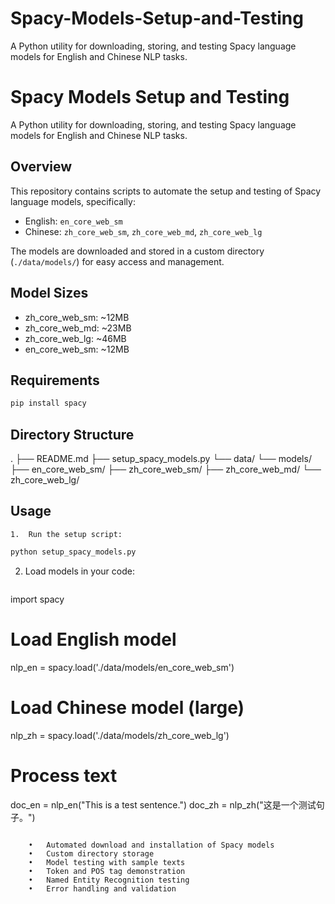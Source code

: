 # Spacy-Models-Setup-and-Testing
A Python utility for downloading, storing, and testing Spacy language models for English and Chinese NLP tasks.

# Spacy Models Setup and Testing

A Python utility for downloading, storing, and testing Spacy language models for English and Chinese NLP tasks.

## Overview

This repository contains scripts to automate the setup and testing of Spacy language models, specifically:
- English: `en_core_web_sm`
- Chinese: `zh_core_web_sm`, `zh_core_web_md`, `zh_core_web_lg`

The models are downloaded and stored in a custom directory (`./data/models/`) for easy access and management.

## Model Sizes
- zh_core_web_sm: ~12MB
- zh_core_web_md: ~23MB
- zh_core_web_lg: ~46MB
- en_core_web_sm: ~12MB

## Requirements

```bash
pip install spacy
```

## Directory Structure

.
├── README.md
├── setup_spacy_models.py
└── data/
    └── models/
        ├── en_core_web_sm/
        ├── zh_core_web_sm/
        ├── zh_core_web_md/
        └── zh_core_web_lg/


## Usage
	1.	Run the setup script:
```bash
python setup_spacy_models.py
```
2. Load models in your code:
   ```bash
import spacy

# Load English model
nlp_en = spacy.load('./data/models/en_core_web_sm')

# Load Chinese model (large)
nlp_zh = spacy.load('./data/models/zh_core_web_lg')

# Process text
doc_en = nlp_en("This is a test sentence.")
doc_zh = nlp_zh("这是一个测试句子。")

```

	•	Automated download and installation of Spacy models
	•	Custom directory storage
	•	Model testing with sample texts
	•	Token and POS tag demonstration
	•	Named Entity Recognition testing
	•	Error handling and validation


